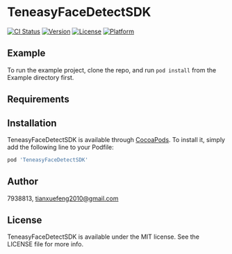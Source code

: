 # TeneasyFaceDetectSDK

[![CI Status](https://img.shields.io/travis/7938813/TeneasyFaceDetectSDK.svg?style=flat)](https://travis-ci.org/7938813/TeneasyFaceDetectSDK)
[![Version](https://img.shields.io/cocoapods/v/TeneasyFaceDetectSDK.svg?style=flat)](https://cocoapods.org/pods/TeneasyFaceDetectSDK)
[![License](https://img.shields.io/cocoapods/l/TeneasyFaceDetectSDK.svg?style=flat)](https://cocoapods.org/pods/TeneasyFaceDetectSDK)
[![Platform](https://img.shields.io/cocoapods/p/TeneasyFaceDetectSDK.svg?style=flat)](https://cocoapods.org/pods/TeneasyFaceDetectSDK)

## Example

To run the example project, clone the repo, and run `pod install` from the Example directory first.

## Requirements

## Installation

TeneasyFaceDetectSDK is available through [CocoaPods](https://cocoapods.org). To install
it, simply add the following line to your Podfile:

```ruby
pod 'TeneasyFaceDetectSDK'
```

## Author

7938813, tianxuefeng2010@gmail.com

## License

TeneasyFaceDetectSDK is available under the MIT license. See the LICENSE file for more info.
